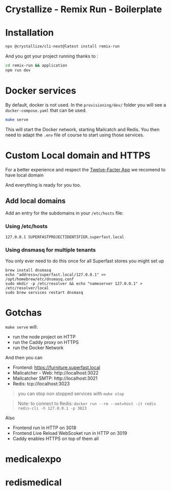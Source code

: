 # Crystallize - Remix Run - Boilerplate

# Installation

```bash
npx @crystallize/cli-next@latest install remix-run
```

And you got your project running thanks to :

```bash
cd remix-run && application
npm run dev
```

# Docker services

By default, docker is not used.
In the `provisioning/dev/` folder you will see a `docker-compose.yaml` that can be used.

```bash
make serve
```

This will start the Docker network, starting Mailcatch and Redis.
You then need to adapt the `.env` file of course to start using those services.

# Custom Local domain and HTTPS

For a better experience and respect the [Twelve-Facter App](https://12factor.net/dev-prod-parity) we recomend to have local domain

And everything is ready for you too.

## Add local domains

Add an entry for the subdomains in your `/etc/hosts` file:

### Using /etc/hosts

```
127.0.0.1 SUPERFASTPROJECTIDENTIFIER.superfast.local
```

### Using dnsmasq for multiple tenants

You only ever need to do this once for all Superfast stores you might set up

```
brew install dnsmasq
echo "address=/superfast.local/127.0.0.1" >> /opt/homebrew/etc/dnsmasq.conf
sudo mkdir -p /etc/resolver && echo "nameserver 127.0.0.1" > /etc/resolver/local
sudo brew services restart dnsmasq
```

# Gotchas

`make serve` will:

-   run the node project on HTTP
-   run the Caddy proxy on HTTPS
-   run the Docker Network

And then you can

-   Frontend: https://furniture.superfast.local
-   Mailcatcher - Web: http://localhost:3022
-   Mailcatcher SMTP: http://localhost:3021
-   Redis: tcp://localhost:3023

> you can stop non stopped services with `make stop`

> Note: to connect to Redis: `docker run --rm --net=host -it redis redis-cli -h 127.0.0.1 -p 3023`

Also

-   Frontend run in HTTP on 3018
-   Frontend Live Reload WebScoket run in HTTP on 3019
-   Caddy enables HTTPS on top of them all
# medicalexpo
# redismedical
